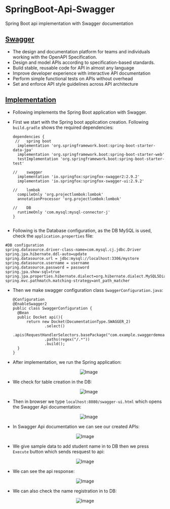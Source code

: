 # SpringBoot-Api-Swagger
Spring Boot api implementation with Swagger documentation

## [Swagger](https://swagger.io/)

- The design and documentation platform for teams and individuals working with the OpenAPI Specification.
- Design and model APIs according to specification-based standards.
- Build stable, reusable code for API in almost any language
- Improve developer experience with interactive API documentation
- Perform simple functional tests on APIs without overhead
- Set and enforce API style guidelines across API architecture

## [Implementation](https://github.com/af4092/SpringBoot-Api-Swagger/tree/main/SwaggerDemoAPI3/src/main/java/com/example/swaggerdemoapi3) 

- Following implements the Spring Boot application with Swagger.
- First we start with the Spring boot application creation. Following `build.gradle` shows the required dependencies:

  ```
  dependencies {
   //	spring boot
	implementation 'org.springframework.boot:spring-boot-starter-data-jpa'
	implementation 'org.springframework.boot:spring-boot-starter-web'
	testImplementation 'org.springframework.boot:spring-boot-starter-test'
 
  //	swagger
	implementation 'io.springfox:springfox-swagger2:2.9.2'
	implementation 'io.springfox:springfox-swagger-ui:2.9.2'

  //	lombok
	compileOnly 'org.projectlombok:lombok'
	annotationProcessor 'org.projectlombok:lombok'

  //	DB
	runtimeOnly 'com.mysql:mysql-connector-j'
  }
 
  ```
- Following is the Database configuration, as the DB MySQL is used, check the `application.properties` file:

```
#DB configuration
spring.datasource.driver-class-name=com.mysql.cj.jdbc.Driver
spring.jpa.hibernate.ddl-auto=update
spring.datasource.url = jdbc:mysql://localhost:3306/mystore
spring.datasource.username = username
spring.datasource.password = password
spring.jpa.show-sql=true
spring.jpa.properties.hibernate.dialect=org.hibernate.dialect.MySQL5Dialect
spring.mvc.pathmatch.matching-strategy=ant_path_matcher

```

- Then we make swagger configuration class `SwaggerConfiguration.java`:

  ```
  @Configuration
  @EnableSwagger2
  public class SwaggerConfiguration {
    @Bean
    public Docket api(){
        return new Docket(DocumentationType.SWAGGER_2)
                .select()
                .apis(RequestHandlerSelectors.basePackage("com.example.swaggerdemoapi3.controller"))
                .paths(regex("/.*"))
                .build();
    }
  }
  ```

- After implementation, we run the Spring application:
  
  <p align="center">
 	 <img src="https://github.com/af4092/SpringBoot-Api-Swagger/assets/24220136/b24c4784-6dfa-44be-8d1b-70f4d085ee05" alt="Image">
  </p>

- We check for table creation in the DB:

  <p align="center">
 	 <img src="https://github.com/af4092/SpringBoot-Api-Swagger/assets/24220136/57b181eb-0123-4e02-80d7-eaff2d3d6638" alt="Image">
  </p>

- Then in browser we type `localhost:8080/swagger-ui.html` which opens the Swagger Api documentation:

   <p align="center">
 	 <img src="https://github.com/af4092/SpringBoot-Api-Swagger/assets/24220136/9f87b4d8-90af-440a-8400-e01f99cbef37" alt="Image">
  </p>

- In Swagger Api documentation we can see our created APIs:
 
<p align="center">
 	 <img src="https://github.com/af4092/SpringBoot-Api-Swagger/assets/24220136/461199b5-343b-43b5-a5d4-bab6a8337a69" alt="Image">
  </p>

- We give sample data to add student name in to DB then we press `Execute` button which sends resquest to api:

<p align="center">
 	 <img src="https://github.com/af4092/SpringBoot-Api-Swagger/assets/24220136/0e80bd12-2b28-47cb-b5bf-f82ce0b69926" alt="Image">
  </p>

- We can see the api response:

<p align="center">
 	 <img src="https://github.com/af4092/SpringBoot-Api-Swagger/assets/24220136/f3749122-b704-4eab-99f0-a28f95eefc72" alt="Image">
  </p>

- We can also check the name registration in to DB:

<p align="center">
 	 <img src="https://github.com/af4092/SpringBoot-Api-Swagger/assets/24220136/f61d6ac1-e898-4b83-a224-d7260a3402f3" alt="Image">
  </p>






  
  

